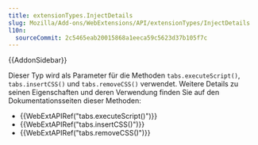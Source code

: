 ```yaml
---
title: extensionTypes.InjectDetails
slug: Mozilla/Add-ons/WebExtensions/API/extensionTypes/InjectDetails
l10n:
  sourceCommit: 2c5465eab20015868a1eeca59c5623d37b105f7c
---
```


{{AddonSidebar}}

Dieser Typ wird als Parameter für die Methoden `tabs.executeScript()`, `tabs.insertCSS()` und `tabs.removeCSS()` verwendet. Weitere Details zu seinen Eigenschaften und deren Verwendung finden Sie auf den Dokumentationsseiten dieser Methoden:

- {{WebExtAPIRef("tabs.executeScript()")}}
- {{WebExtAPIRef("tabs.insertCSS()")}}
- {{WebExtAPIRef("tabs.removeCSS()")}}
